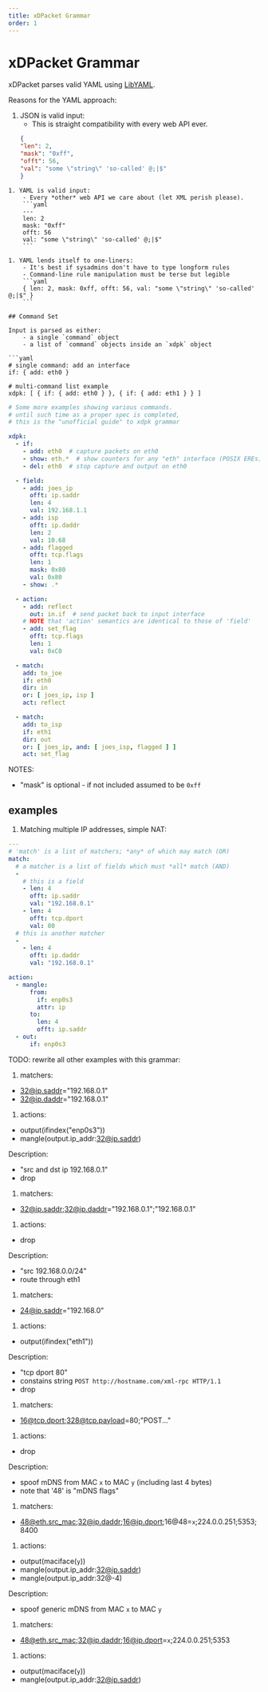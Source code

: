 ```yaml
---
title: xDPacket Grammar
order: 1
---
```


# xDPacket Grammar

xDPacket parses valid YAML using [LibYAML](https://github.com/yaml/libyaml).

Reasons for the YAML approach:

1. JSON is valid input:
    - This is straight compatibility with every web API ever.
    ```json
    {
    "len": 2,
    "mask": "0xff",
    "offt": 56,
    "val": "some \"string\" 'so-called' @;|$"
    }
```
1. YAML is valid input:
    - Every *other* web API we care about (let XML perish please).
    ```yaml
    ---
    len: 2
    mask: "0xff"
    offt: 56
    val: "some \"string\" 'so-called' @;|$"
    ```

1. YAML lends itself to one-liners:
    - It's best if sysadmins don't have to type longform rules
    - Command-line rule manipulation must be terse but legible
    ```yaml
    { len: 2, mask: 0xff, offt: 56, val: "some \"string\" 'so-called' @;|$" }
    ```

## Command Set

Input is parsed as either:
    - a single `command` object
    - a list of `command` objects inside an `xdpk` object

```yaml
# single command: add an interface
if: { add: eth0 }

# multi-command list example
xdpk: [ { if: { add: eth0 } }, { if: { add: eth1 } } ]
```

```yaml
# Some more examples showing various commands.
# until such time as a proper spec is completed,
# this is the "unofficial guide" to xdpk grammar

xdpk:
  - if:
    - add: eth0  # capture packets on eth0
    - show: eth.*  # show counters for any "eth" interface (POSIX EREs)
    - del: eth0  # stop capture and output on eth0

  - field:
    - add: joes_ip
      offt: ip.saddr
      len: 4
      val: 192.168.1.1
    - add: isp
      offt: ip.daddr
      len: 2
      val: 10.68
    - add: flagged
      offt: tcp.flags
      len: 1
      mask: 0x80
      val: 0x80
    - show: .*

  - action:
    - add: reflect
      out: in.if  # send packet back to input interface
    # NOTE that 'action' semantics are identical to those of 'field'
    - add: set_flag
      offt: tcp.flags
      len: 1
      val: 0xC0

  - match:
    add: to_joe
    if: eth0
    dir: in
    or: [ joes_ip, isp ]
    act: reflect

  - match:
    add: to_isp
    if: eth1
    dir: out
    or: [ joes_ip, and: [ joes_isp, flagged ] ]
    act: set_flag
```

NOTES:

- "mask" is optional - if not included assumed to be `0xff`

## examples

1. Matching multiple IP addresses, simple NAT:

```yaml
---
# 'match' is a list of matchers; *any* of which may match (OR)
match:
  # a matcher is a list of fields which must *all* match (AND)
  -
    # this is a field
    - len: 4
      offt: ip.saddr
      val: "192.168.0.1"
    - len: 4
      offt: tcp.dport
      val: 80
  # this is another matcher
  -
    - len: 4
      offt: ip.daddr
      val: "192.168.0.1"

action:
  - mangle:
      from:
        if: enp0s3
        attr: ip
      to:
        len: 4
        offt: ip.saddr
  - out:
      if: enp0s3
```

TODO: rewrite all other examples with this grammar:

1. matchers:
  - 32@ip.saddr="192.168.0.1"
  - 32@ip.daddr="192.168.0.1"
1. actions:
  - output(ifindex("enp0s3"))
  - mangle(output.ip_addr:32@ip.saddr)

Description:

- "src and dst ip 192.168.0.1"
- drop

1. matchers:
  - 32@ip.saddr;32@ip.daddr="192.168.0.1";"192.168.0.1"
1. actions:
  - drop

Description:

- "src 192.168.0.0/24"
- route through eth1

1. matchers:
  - 24@ip.saddr="192.168.0"
1. actions:
  - output(ifindex("eth1"))

Description:

- "tcp dport 80"
- constains string `POST http://hostname.com/xml-rpc HTTP/1.1`
- drop

1. matchers:
  - 16@tcp.dport;328@tcp.payload=80;"POST..."
1. actions:
  - drop

Description:

- spoof mDNS from MAC `x` to MAC `y` (including last 4 bytes)
- note that '48' is "mDNS flags"

1. matchers:
  - 48@eth.src_mac;32@ip.daddr;16@ip.dport;16@48=`x`;224.0.0.251;5353;8400
1. actions:
  - output(maciface(`y`))
  - mangle(output.ip_addr:32@ip.saddr)
  - mangle(output.ip_addr:32@-4)

Description:

- spoof generic mDNS from MAC `x` to MAC `y`

1. matchers:
  - 48@eth.src_mac;32@ip.daddr;16@ip.dport=`x`;224.0.0.251;5353
1. actions:
  - output(maciface(`y`))
  - mangle(output.ip_addr:32@ip.saddr)
